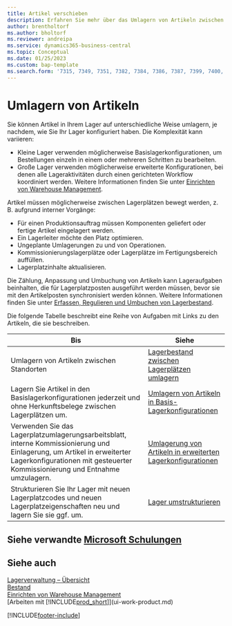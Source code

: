 ```yaml
---
title: Artikel verschieben
description: Erfahren Sie mehr über das Umlagern von Artikeln zwischen Lagerplätzen in Ihrem Lager.
author: brentholtorf
ms.author: bholtorf
ms.reviewer: andreipa
ms.service: dynamics365-business-central
ms.topic: Conceptual
ms.date: 01/25/2023
ms.custom: bap-template
ms.search.form: '7315, 7349, 7351, 7382, 7384, 7386, 7387, 7399, 7400, 9314, 9330, 9345'
---
```

# <a name="moving-items"></a>Umlagern von Artikeln

Sie können Artikel in Ihrem Lager auf unterschiedliche Weise umlagern, je nachdem, wie Sie Ihr Lager konfiguriert haben. Die Komplexität kann variieren:

* Kleine Lager verwenden möglicherweise Basislagerkonfigurationen, um Bestellungen einzeln in einem oder mehreren Schritten zu bearbeiten.
* Große Lager verwenden möglicherweise erweiterte Konfigurationen, bei denen alle Lageraktivitäten durch einen gerichteten Workflow koordiniert werden. Weitere Informationen finden Sie unter [Einrichten von Warehouse Management](warehouse-setup-warehouse.md).

Artikel müssen möglicherweise zwischen Lagerplätzen bewegt werden, z. B. aufgrund interner Vorgänge:

* Für einen Produktionsauftrag müssen Komponenten geliefert oder fertige Artikel eingelagert werden.
* Ein Lagerleiter möchte den Platz optimieren.
* Ungeplante Umlagerungen zu und von Operationen.
* Kommissionierungslagerplätze oder Lagerplätze im Fertigungsbereich auffüllen.
* Lagerplatzinhalte aktualisieren.

Die Zählung, Anpassung und Umbuchung von Artikeln kann Lageraufgaben beinhalten, die für Lagerplatzposten ausgeführt werden müssen, bevor sie mit den Artikelposten synchronisiert werden können. Weitere Informationen finden Sie unter [Erfassen, Regulieren und Umbuchen von Lagerbestand](inventory-how-count-adjust-reclassify.md).  

 Die folgende Tabelle beschreibt eine Reihe von Aufgaben mit Links zu den Artikeln, die sie beschreiben.

|**Bis**|**Siehe**|  
|------------|-------------|  
|Umlagern von Artikeln zwischen Standorten|[Lagerbestand zwischen Lagerplätzen umlagern](inventory-how-transfer-between-locations.md)|
|Lagern Sie Artikel in den Basislagerkonfigurationen jederzeit und ohne Herkunftsbelege zwischen Lagerplätzen um.|[Umlagern von Artikeln in Basis-Lagerkonfigurationen](warehouse-how-to-move-items-ad-hoc-in-basic-warehousing.md)|
|Verwenden Sie das Lagerplatzumlagerungsarbeitsblatt, interne Kommissionierung und Einlagerung, um Artikel in erweiterter Lagerkonfigurationen mit gesteuerter Kommissionierung und Entnahme umzulagern.|[Umlagerung von Artikeln in erweiterten Lagerkonfigurationen](warehouse-how-to-move-items-in-advanced-warehousing.md)|  
|Strukturieren Sie Ihr Lager mit neuen Lagerplatzcodes und neuen Lagerplatzeigenschaften neu und lagern Sie sie ggf. um.|[Lager umstrukturieren](warehouse-how-to-restructure-warehouses.md)|  

## <a name="see-related-microsoft-training"></a>Siehe verwandte [Microsoft Schulungen](/training/modules/manage-internal-warehouse-processes/)

## <a name="see-also"></a>Siehe auch

[Lagerverwaltung – Übersicht](design-details-warehouse-management.md)  
[Bestand](inventory-manage-inventory.md)  
[Einrichten von Warehouse Management](warehouse-setup-warehouse.md)  
[Arbeiten mit [!INCLUDE[prod_short](includes/prod_short.md)]](ui-work-product.md)


[!INCLUDE[footer-include](includes/footer-banner.md)]
